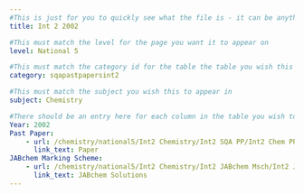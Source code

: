 ```yaml
---
#This is just for you to quickly see what the file is - it can be anything you want
title: Int 2 2002

#This must match the level for the page you want it to appear on
level: National 5

#This must match the category id for the table the table you wish this to appear in
category: sqapastpapersint2

#This must match the subject you wish this to appear in
subject: Chemistry

#There should be an entry here for each column in the table you wish to populate:
Year: 2002
Past Paper:
    - url: /chemistry/national5/Int2 Chemistry/Int2 SQA PP/Int2 Chem PP 2002.pdf
      link_text: Paper
JABchem Marking Scheme:
    - url: /chemistry/national5/Int2 Chemistry/Int2 JABchem Msch/Int2 JABchem Msch 2002.pdf
      link_text: JABchem Solutions
---
```


